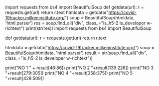import requests 
from bs4 import BeautifulSoup
def getdata(url): 
	r = requests.get(url) 
	return r.text
htmldata = getdata("https://covid-19tracker.milkeninstitute.org/") 
soup = BeautifulSoup(htmldata, 'html.parser') 
res = soup.find_all("div", class_="is_h5-2 is_developer w-richtext") 
print(str(res))
import requests 
from bs4 import BeautifulSoup 


def getdata(url): 
	r = requests.get(url) 
	return r.text 

htmldata = getdata("https://covid-19tracker.milkeninstitute.org/") 
soup = BeautifulSoup(htmldata, 'html.parser') 
result = str(soup.find_all("div", class_="is_h5-2 is_developer w-richtext")) 

print("NO 1 " + result[46:86]) 
print("NO 2 "+result[139:226]) 
print("NO 3 "+result[279:305]) 
print("NO 4 "+result[358:375]) 
print("NO 5 "+result[428:509]) 

